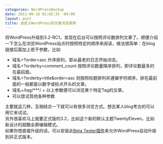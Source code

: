 ```yaml
--- 
categories: WordPressBackup
date: 2011-06-16 02:02:33 -04:00
layout: post
title: 自定义WordPress的文章浏览顺序
---
```

将WordPress升级到3.2-RC1，发现在后台可以按照评论数排列文章了。顺便介绍一下怎么在浏览WordPress站点时按照特定的顺序来阅读，做法很简单：在blog链接后面加上若干参数，比如
<ul>
	<li>域名+?order=asc 升序排列，即从最老的日志开始浏览。</li>
	<li>域名+?orderby=comment_count 按照评论数量降序排列，即评论数最多的在最前面。</li>
	<li>域名+?orderby=title&amp;order=asc 则按照标题排列并遵循字符顺序，排在最前面的一般都是以数字或标点开头的文章。</li>
	<li>域名+/tag/***/ + 以上参数便可以浏览某个特定Tag的文章。</li>
	<li>可以尝试其他各种参数</li>
</ul>
<div>主要就这几种，互相结合一下就可以有很多浏览方式。想去某人blog考古的可以用它来试试。</div>
<div>另外很喜欢马上就要正式版的3.2，比如这个新的默认主题TwentyEleven，比如新设计的超酷全屏编辑模式。</div>
<div>如果你想直接升级的话，可以安装此<a title="WordPress Beta Tester" href="http://wordpress.org/extend/plugins/wordpress-beta-tester/">Beta Tester插件</a>来允许WordPress自动升级到非正式版本。</div>

